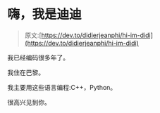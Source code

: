 # 嗨，我是迪迪

> 原文:[https://dev.to/didierjeanphi/hi-im-didi](https://dev.to/didierjeanphi/hi-im-didi)

我已经编码很多年了。

我住在巴黎。

我主要用这些语言编程:C++，Python。

很高兴见到你。